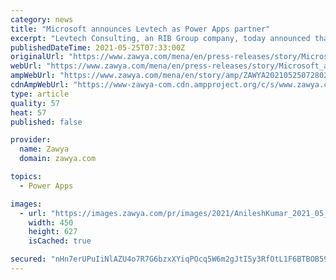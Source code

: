 ```yaml
---
category: news
title: "Microsoft announces Levtech as Power Apps partner"
excerpt: "Levtech Consulting, an RIB Group company, today announced that it has extended its partnership with Microsoft to be a certified Power Apps Partner - demonstrating its ability to build custom and value-added solutions for its customers globally. Levtech ..."
publishedDateTime: 2021-05-25T07:33:00Z
originalUrl: "https://www.zawya.com/mena/en/press-releases/story/Microsoft_announces_Levtech_as_Power_Apps_partner-ZAWYA20210525072802/"
webUrl: "https://www.zawya.com/mena/en/press-releases/story/Microsoft_announces_Levtech_as_Power_Apps_partner-ZAWYA20210525072802/"
ampWebUrl: "https://www.zawya.com/mena/en/story/amp/ZAWYA20210525072802/"
cdnAmpWebUrl: "https://www-zawya-com.cdn.ampproject.org/c/s/www.zawya.com/mena/en/story/amp/ZAWYA20210525072802/"
type: article
quality: 57
heat: 57
published: false

provider:
  name: Zawya
  domain: zawya.com

topics:
  - Power Apps

images:
  - url: "https://images.zawya.com/pr/images/2021/AnileshKumar_2021_05_25.JPG"
    width: 450
    height: 627
    isCached: true

secured: "nHn7erUPuIiNlAZU4o7R7G6bzxXYiqPOcq5W6m2gJtI5y3RfOtL1F6BTBOB59KWjDDjjcGBdomJ8DT1FeeoYNwbDmkRzZx2q03KmpTTKA9lr78ta0W46MMmJeS6ceAgZQ5Exj5E5otz49WmuaPgSSaTmpx4/q9RmePSaqXCpv6X5L9sTuzB1kUwj1H0i8w4cdF1IaGmfsmqIOhvYsi1ekFjRoo5e62knpAlwRZuS6mlME3W6km3KR4VpMmR5wzpHtjWDvNjlFpKjPxvwycleSvNOzx8mfvEgoa3huUIKM9CwSh/j0mK/Nk7XXaXqqmHyHaP78KqTpugaZVLCBxhseVb5G9o0nc39ClFAd9o430Q=;Hc2+rhvYZRE7V5Y9Z3Cycg=="
---
```


